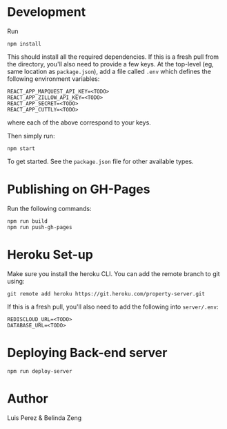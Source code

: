 # Development
Run
```
npm install
```

This should install all the required dependencies. If this is a fresh pull from the directory, you'll also need to provide a few keys. At the top-level (eg, same location as `package.json`), add a file called `.env` which defines the following environment variables:

```
REACT_APP_MAPQUEST_API_KEY=<TODO>
REACT_APP_ZILLOW_API_KEY=<TODO>
REACT_APP_SECRET=<TODO>
REACT_APP_CUTTLY=<TODO>
```
where each of the above correspond to your keys.

Then simply run:

```
npm start
```

To get started. See the `package.json` file for other available types.


# Publishing on GH-Pages

Run the following commands:

```
npm run build
npm run push-gh-pages
```

# Heroku Set-up
Make sure you install the heroku CLI. You can add the remote branch to git using:
```
git remote add heroku https://git.heroku.com/property-server.git
```

If this is a fresh pull, you'll also need to add the following into `server/.env`:

```
REDISCLOUD_URL=<TODO>
DATABASE_URL=<TODO>
```

# Deploying Back-end server
```
npm run deploy-server
```

# Author

Luis Perez & Belinda Zeng